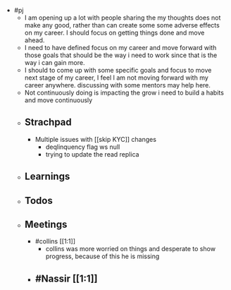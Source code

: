 - #pj
	- I am opening up a lot with people sharing the my thoughts does not make any good, rather than can create some some adverse effects on my career. I should focus on getting things done and move ahead.
	- I need to have defined focus on my career and move forward with those goals that should be the way i need to work since that is the way i can gain more.
	- I should to come up with some specific goals and focus to move next stage of my career, I feel I am not moving forward with my career anywhere. discussing with some mentors may help here.
	- Not continuously doing is impacting the grow i need to build a habits and move continuously
	- ## Strachpad
		- Multiple issues with [[skip KYC]] changes
			- deqlinquency flag ws null
			- trying to update the read replica
	- ## Learnings
	- ## Todos
	- ## Meetings
		- #collins [[1:1]]
			- collins was more worried on things and desperate to show progress, because of this he is missing
		- #Nassir [[1:1]]
			-